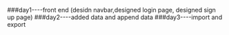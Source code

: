 ###day1----front end (desidn navbar,designed login page, designed sign up page)
###day2----added data and append data 
###day3----import and export 